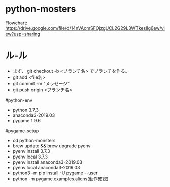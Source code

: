 # python-mosters
Flowchart: https://drive.google.com/file/d/14nVAomSFOjzgUCL2G29L3WTkesIlg6ew/view?usp=sharing



# ル-ル 
- まず、 git checkout -b <ブランチ名> でブランチを作る。
- git add <file名>
- git commit -m "メッセージ"
- git push origin <ブランチ名>

#python-env
- python 3.7.3
- anaconda3-2019.03
- pygame 1.9.6

#pygame-setup
- cd python-monsters
- brew update && brew upgrade pyenv
- pyenv install 3.7.3
- pyenv local 3.7.3
- pyenv install anaconda3-2019.03
- pyenv local anaconda3-2019.03
- python3 -m pip install -U pygame --user
- python -m pygame.examples.aliens(動作確認)
